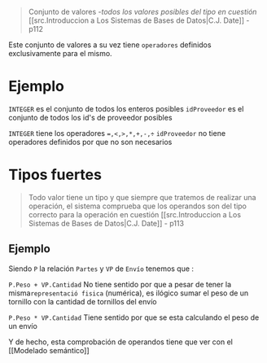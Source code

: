 > Conjunto de valores -*todos los valores posibles del tipo en cuestión*
>  [[src.Introduccion a Los Sistemas de Bases de Datos|C.J. Date]] - p112

Este conjunto de valores a su vez tiene `operadores` definidos exclusivamente para el mismo.
# Ejemplo
`INTEGER` es el conjunto de todos los enteros posibles
`idProveedor` es el conjunto de todos los id's de proveedor posibles

`INTEGER` tiene los operadores `=,<,>,*,+,-,÷`
`idProveedor` no tiene operadores definidos por que no son necesarios

# Tipos fuertes
>Todo valor tiene un tipo y que siempre que tratemos de realizar una operación, el sistema comprueba que los operandos son del tipo correcto para la operación en cuestión
>[[src.Introduccion a Los Sistemas de Bases de Datos|C.J. Date]] - p113

## Ejemplo
Siendo `P` la relación `Partes` y `VP` de `Envío` tenemos que :

`P.Peso + VP.Cantidad`
No tiene sentido por que a pesar de tener la misma`representació fisica` (numérica), es ilógico sumar el peso de un tornillo con la cantidad de tornillos del envío

`P.Peso * VP.Cantidad`
Tiene sentido por que se esta calculando el peso de un envío

Y de hecho, esta comprobación de operandos tiene que ver con el [[Modelado semántico]]
